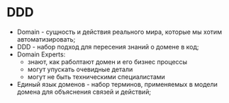 # DDD
- Domain - сущность и действия реального мира, которые мы хотим автоматизировать;
- DDD - набор подход для пересения знаний о домене в код;
- Domain Experts:
  - знают, как раболтают домен и его бизнес процессы
  - могут упускать очевидные детали
  - могут не быть техническими специалистами
- Единый язык доменов - набор терминов, применяемых в модели домена для объяснения связей и действий;
